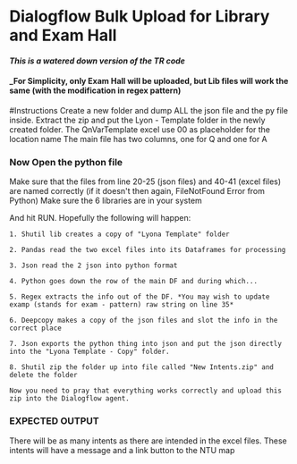 # Dialogflow Bulk Upload for Library and Exam Hall
#### _This is a watered down version of the TR code_
#### _For Simplicity, only Exam Hall will be uploaded, but Lib files will work the same (with the modification in regex pattern)


#Instructions
Create a new folder and dump ALL the json file and the py file inside.
Extract the zip and put the Lyon - Template folder in the newly created folder.
The QnVarTemplate excel use 00 as placeholder for the location name
The main file has two columns, one for Q and one for A

### Now Open the python file

Make sure that the files from line 20-25 (json files) and 40-41 (excel files) are named correctly 
(if it doesn't then again, FileNotFound Error from Python) 
Make sure the 6 libraries are in your system

And hit RUN. Hopefully the following will happen:

    1. Shutil lib creates a copy of "Lyona Template" folder

    2. Pandas read the two excel files into its Dataframes for processing

    3. Json read the 2 json into python format

    4. Python goes down the row of the main DF and during which...
    
    5. Regex extracts the info out of the DF. *You may wish to update examp (stands for exam - pattern) raw string on line 35*
    
    6. Deepcopy makes a copy of the json files and slot the info in the correct place

    7. Json exports the python thing into json and put the json directly into the "Lyona Template - Copy" folder.

    8. Shutil zip the folder up into file called "New Intents.zip" and delete the folder

    Now you need to pray that everything works correctly and upload this zip into the Dialogflow agent.

### EXPECTED OUTPUT

There will be as many intents as there are intended in the excel files. These intents will have a message and a link button to the NTU map

